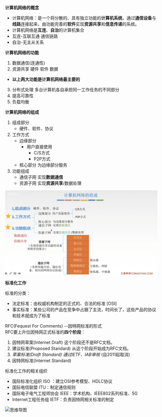 **计算机网络的概念**  
- 计算机网络：是一个将分散的、具有独立功能的**计算机系统**，通过**通信设备**与**线路**连接起来，由功能完善的**软件**实现**资源共享**和**信息传递**的系统。
- 计算机网络是**互连**、**自治**的计算机集合 
- 互连-互联互通 通信链路  
- 自治-无主从关系  

**计算机网络的功能**  
1. 数据通信(连通性)
2. 资源共享 硬件 软件 数据
- **以上两大功能是计算机网络最主要的**
3. 分布式处理 多台计算机各自承担同一工作任务的不同部分
4. 提高可靠性
5. 负载均衡

**计算机网络的组成**
1. 组成部分 
    - 硬件、软件、协议
2. 工作方式
    - 边缘部分
        - 用户直接使用
            - C/S方式
            - P2P方式
    - 核心部分 为边缘部分服务
3. 功能组成
    - 通信子网 实现**数据通信**
    - 资源子网 实现**资源共享**/数据处理

![计算机网络组成](https://github.com/ChenDaojun/Computer_Professional_Notes/blob/main/images/Computer-Network-images(screenshot)/number1.png)

**标准化工作**  

标准的分类：
- 法定标准：由权威机构制定的正式的、合法的标准 [OSI]
- 事实标准：某些公司的产品在竞争中占据了主流，时间长了，这些产品的协议和技术就成为了标准

RFC(Fequest For Comments) --因特网标准的形式  
RFC要上升位因特网正式标准的**四个阶段**：
1. 因特网草案(Internet Draft) 这个阶段还不是RFC文档。
2. 建议标准(Proposed Standard) 从这个阶段开始成为RFC文档。
3. _草案标准(Draft Standard) 通过IETF、IAB审核_ (自2011起取消)
4. 因特网标准(Internet Standard)

标准化工作的相关组织
- 国际标准化组织 ISO ：建立OSI参考模型、HDLC协议
- 国际电信联盟 ITU：制定通信规则
- 国际电子电气工程师协会 IEEE：学术机构、IEEE802系列标准、5G
- Internet工程任务组 IETF：负责因特网相关标准的制定 

![思维导图]()